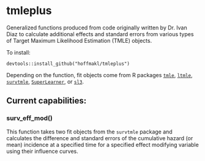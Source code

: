 # tmleplus

Generalized functions produced from code originally written by Dr. Ivan Diaz to calculate additional effects and standard errors from various types of Target Maximum Likelihood Estimation (TMLE) objects.

To install:

```devtools::install_github("hoffmakl/tmleplus")```

Depending on the function, fit objects come from R packages [`tmle`](https://cran.r-project.org/web/packages/tmle/tmle.pdf), [`ltmle`](https://cran.r-project.org/web/packages/ltmle/ltmle.pdf), [`survtmle`](https://cran.r-project.org/web/packages/survtmle/survtmle.pdf), [`SuperLearner`](https://cran.r-project.org/web/packages/SuperLearner/SuperLearner.pdf), or [`sl3`](https://github.com/tlverse/sl3).

## Current capabilities:

### surv_eff_mod()

This function takes two fit objects from the `survtmle` package and calculates the difference and standard errors of the cumulative hazard (or mean) incidence at a specified time for a specified effect modifying variable using their influence curves.
